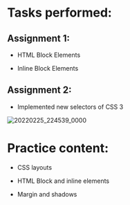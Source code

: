 # Tasks performed:
## Assignment 1:

- HTML Block Elements

- Inline Block Elements

## Assignment 2:

- Implemented new selectors of CSS 3

![20220225_224539_0000](https://user-images.githubusercontent.com/49369387/155758601-522a3410-1466-4c2f-9605-4aa8b94d6658.png)

# Practice content:

- CSS layouts

- HTML Block and inline elements

- Margin and shadows
